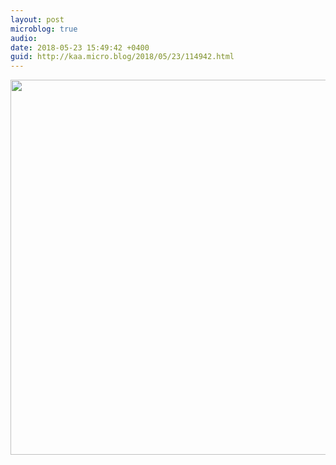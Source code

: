 ```yaml
---
layout: post
microblog: true
audio: 
date: 2018-05-23 15:49:42 +0400
guid: http://kaa.micro.blog/2018/05/23/114942.html
---
```



<img src="http://www.kaa.bz/uploads/2018/a2a152d5cd.jpg" width="600" height="600" />
